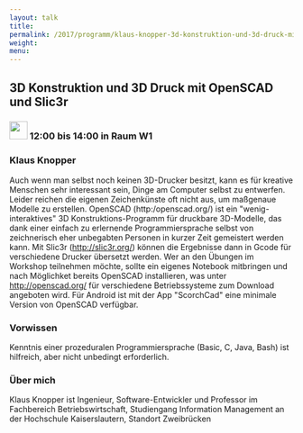 ```yaml
---
layout: talk
title:
permalink: /2017/programm/klaus-knopper-3d-konstruktion-und-3d-druck-mit-openscad-und-slic3r/
weight:
menu:
---
```

## 3D Konstruktion und 3D Druck mit OpenSCAD und Slic3r

### <img height = "32" src="../../../images/workshop.svg"> 12:00 bis 14:00 in Raum W1

### Klaus Knopper

Auch wenn man selbst noch keinen 3D-Drucker besitzt, kann es für kreative Menschen sehr interessant sein, Dinge am Computer selbst zu entwerfen. Leider reichen die eigenen Zeichenkünste oft nicht aus, um maßgenaue Modelle zu erstellen. OpenSCAD (http:/openscad.org/) ist ein "wenig-interaktives" 3D Konstruktions-Programm für druckbare 3D-Modelle, das dank einer einfach zu erlernende Programmiersprache selbst von zeichnerisch eher unbegabten Personen in kurzer Zeit gemeistert werden kann. Mit Slic3r (http://slic3r.org/) können die Ergebnisse dann in Gcode für verschiedene Drucker übersetzt werden. Wer an den Übungen im Workshop teilnehmen möchte, sollte ein eigenes Notebook mitbringen und nach Möglichket bereits OpenSCAD installieren, was unter http://openscad.org/ für verschiedene Betriebssysteme zum Download angeboten wird. Für Android ist mit der App "ScorchCad" eine minimale Version von OpenSCAD verfügbar. 

### Vorwissen

Kenntnis einer prozeduralen Programmiersprache (Basic, C, Java, Bash) ist hilfreich, aber nicht unbedingt erforderlich. 

### Über mich

Klaus Knopper ist Ingenieur, Software-Entwickler und Professor im Fachbereich Betriebswirtschaft, Studiengang Information Management an der Hochschule Kaiserslautern, Standort Zweibrücken


